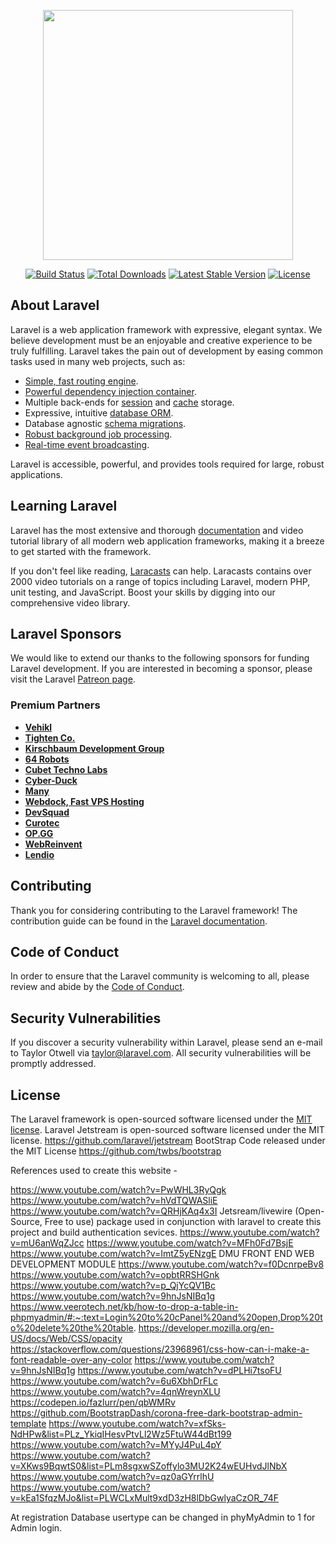 <p align="center"><a href="https://laravel.com" target="_blank"><img src="https://raw.githubusercontent.com/laravel/art/master/logo-lockup/5%20SVG/2%20CMYK/1%20Full%20Color/laravel-logolockup-cmyk-red.svg" width="400"></a></p>

<p align="center">
<a href="https://travis-ci.org/laravel/framework"><img src="https://travis-ci.org/laravel/framework.svg" alt="Build Status"></a>
<a href="https://packagist.org/packages/laravel/framework"><img src="https://img.shields.io/packagist/dt/laravel/framework" alt="Total Downloads"></a>
<a href="https://packagist.org/packages/laravel/framework"><img src="https://img.shields.io/packagist/v/laravel/framework" alt="Latest Stable Version"></a>
<a href="https://packagist.org/packages/laravel/framework"><img src="https://img.shields.io/packagist/l/laravel/framework" alt="License"></a>
</p>

## About Laravel

Laravel is a web application framework with expressive, elegant syntax. We believe development must be an enjoyable and creative experience to be truly fulfilling. Laravel takes the pain out of development by easing common tasks used in many web projects, such as:

- [Simple, fast routing engine](https://laravel.com/docs/routing).
- [Powerful dependency injection container](https://laravel.com/docs/container).
- Multiple back-ends for [session](https://laravel.com/docs/session) and [cache](https://laravel.com/docs/cache) storage.
- Expressive, intuitive [database ORM](https://laravel.com/docs/eloquent).
- Database agnostic [schema migrations](https://laravel.com/docs/migrations).
- [Robust background job processing](https://laravel.com/docs/queues).
- [Real-time event broadcasting](https://laravel.com/docs/broadcasting).

Laravel is accessible, powerful, and provides tools required for large, robust applications.

## Learning Laravel

Laravel has the most extensive and thorough [documentation](https://laravel.com/docs) and video tutorial library of all modern web application frameworks, making it a breeze to get started with the framework.

If you don't feel like reading, [Laracasts](https://laracasts.com) can help. Laracasts contains over 2000 video tutorials on a range of topics including Laravel, modern PHP, unit testing, and JavaScript. Boost your skills by digging into our comprehensive video library.

## Laravel Sponsors

We would like to extend our thanks to the following sponsors for funding Laravel development. If you are interested in becoming a sponsor, please visit the Laravel [Patreon page](https://patreon.com/taylorotwell).

### Premium Partners

- **[Vehikl](https://vehikl.com/)**
- **[Tighten Co.](https://tighten.co)**
- **[Kirschbaum Development Group](https://kirschbaumdevelopment.com)**
- **[64 Robots](https://64robots.com)**
- **[Cubet Techno Labs](https://cubettech.com)**
- **[Cyber-Duck](https://cyber-duck.co.uk)**
- **[Many](https://www.many.co.uk)**
- **[Webdock, Fast VPS Hosting](https://www.webdock.io/en)**
- **[DevSquad](https://devsquad.com)**
- **[Curotec](https://www.curotec.com/services/technologies/laravel/)**
- **[OP.GG](https://op.gg)**
- **[WebReinvent](https://webreinvent.com/?utm_source=laravel&utm_medium=github&utm_campaign=patreon-sponsors)**
- **[Lendio](https://lendio.com)**

## Contributing

Thank you for considering contributing to the Laravel framework! The contribution guide can be found in the [Laravel documentation](https://laravel.com/docs/contributions).

## Code of Conduct

In order to ensure that the Laravel community is welcoming to all, please review and abide by the [Code of Conduct](https://laravel.com/docs/contributions#code-of-conduct).

## Security Vulnerabilities

If you discover a security vulnerability within Laravel, please send an e-mail to Taylor Otwell via [taylor@laravel.com](mailto:taylor@laravel.com). All security vulnerabilities will be promptly addressed.

## License

The Laravel framework is open-sourced software licensed under the [MIT license](https://opensource.org/licenses/MIT).
Laravel Jetstream is open-sourced software licensed under the MIT license. https://github.com/laravel/jetstream
BootStrap  Code released under the MIT License https://github.com/twbs/bootstrap


References used to create this website - 

https://www.youtube.com/watch?v=PwWHL3RyQgk 
https://www.youtube.com/watch?v=hVdTQWASliE 
https://www.youtube.com/watch?v=QRHjKAq4x3I 
Jetsream/livewire (Open-Source, Free to use) package used in conjunction with laravel to create this project and build authentication sevices.
https://www.youtube.com/watch?v=mU6anWqZJcc 
https://www.youtube.com/watch?v=MFh0Fd7BsjE 
https://www.youtube.com/watch?v=ImtZ5yENzgE 
DMU FRONT END WEB DEVELOPMENT MODULE
https://www.youtube.com/watch?v=f0DcnrpeBv8 
https://www.youtube.com/watch?v=opbtRRSHGnk 
https://www.youtube.com/watch?v=p_QjYcQV1Bc 
https://www.youtube.com/watch?v=9hnJsNIBq1g
https://www.veerotech.net/kb/how-to-drop-a-table-in-phpmyadmin/#:~:text=Login%20to%20cPanel%20and%20open,Drop%20to%20delete%20the%20table. 
https://developer.mozilla.org/en-US/docs/Web/CSS/opacity
https://stackoverflow.com/questions/23968961/css-how-can-i-make-a-font-readable-over-any-color
https://www.youtube.com/watch?v=9hnJsNIBq1g
https://www.youtube.com/watch?v=dPLHi7tsoFU
https://www.youtube.com/watch?v=6u6XbhDrFLc
https://www.youtube.com/watch?v=4qnWreynXLU
https://codepen.io/fazlurr/pen/qbWMRv
https://github.com/BootstrapDash/corona-free-dark-bootstrap-admin-template
https://www.youtube.com/watch?v=xfSks-NdHPw&list=PLz_YkiqIHesvPtvLl2Wz5FtuW44dBt199
https://www.youtube.com/watch?v=MYyJ4PuL4pY
https://www.youtube.com/watch?v=XKws9BqwtS0&list=PLm8sgxwSZoffylo3MU2K24wEUHvdJlNbX
https://www.youtube.com/watch?v=qz0aGYrrlhU
https://www.youtube.com/watch?v=kEa1SfqzMJo&list=PLWCLxMult9xdD3zH8lDbGwlyaCzOR_74F

At registration Database usertype can be changed in phyMyAdmin to 1 for Admin login.